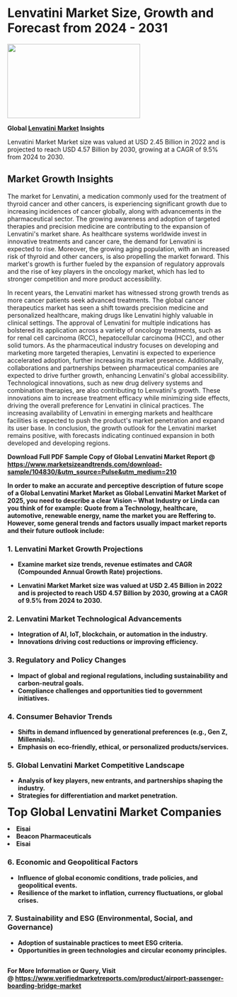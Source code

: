 <H1>Lenvatini Market Size, Growth and Forecast from 2024 - 2031</H1><img class="aligncenter size-medium wp-image-584254" src="https://thirdeyenews.in/wp-content/uploads/2024/09/Global-Market-Research-300x168.jpeg" alt="" width="300" height="168" /><p><strong>Global&nbsp;<a href="https://www.marketsizeandtrends.com/download-sample/104830/&amp;utm_source=Pulse&amp;utm_medium=210">Lenvatini Market</a> Insights</strong></p><p>Lenvatini Market Market size was valued at USD 2.45 Billion in 2022 and is projected to reach USD 4.57 Billion by 2030, growing at a CAGR of 9.5% from 2024 to 2030.</p><p><h2>Market Growth Insights</h2> <p>The market for Lenvatini, a medication commonly used for the treatment of thyroid cancer and other cancers, is experiencing significant growth due to increasing incidences of cancer globally, along with advancements in the pharmaceutical sector. The growing awareness and adoption of targeted therapies and precision medicine are contributing to the expansion of Lenvatini's market share. As healthcare systems worldwide invest in innovative treatments and cancer care, the demand for Lenvatini is expected to rise. Moreover, the growing aging population, with an increased risk of thyroid and other cancers, is also propelling the market forward. This market's growth is further fueled by the expansion of regulatory approvals and the rise of key players in the oncology market, which has led to stronger competition and more product accessibility.</p> <p><strong></strong></p> <p>In recent years, the Lenvatini market has witnessed strong growth trends as more cancer patients seek advanced treatments. The global cancer therapeutics market has seen a shift towards precision medicine and personalized healthcare, making drugs like Lenvatini highly valuable in clinical settings. The approval of Lenvatini for multiple indications has bolstered its application across a variety of oncology treatments, such as for renal cell carcinoma (RCC), hepatocellular carcinoma (HCC), and other solid tumors. As the pharmaceutical industry focuses on developing and marketing more targeted therapies, Lenvatini is expected to experience accelerated adoption, further increasing its market presence. Additionally, collaborations and partnerships between pharmaceutical companies are expected to drive further growth, enhancing Lenvatini's global accessibility. Technological innovations, such as new drug delivery systems and combination therapies, are also contributing to Lenvatini's growth. These innovations aim to increase treatment efficacy while minimizing side effects, driving the overall preference for Lenvatini in clinical practices. The increasing availability of Lenvatini in emerging markets and healthcare facilities is expected to push the product's market penetration and expand its user base. In conclusion, the growth outlook for the Lenvatini market remains positive, with forecasts indicating continued expansion in both developed and developing regions.</p> <p><strong></p><p><span class=""><strong>Download Full PDF Sample Copy of Global Lenvatini Market Report</strong> @ <a href="https://www.marketsizeandtrends.com/download-sample/104830/&amp;utm_source=Pulse&amp;utm_medium=210" target="_blank">https://www.marketsizeandtrends.com/download-sample/104830/&amp;utm_source=Pulse&amp;utm_medium=210</a></span></p><p>In order to make an accurate and perceptive description of future scope of a Global&nbsp;Lenvatini Market Market as Global&nbsp;Lenvatini Market Market of 2025, you need to describe a clear Vision &ndash; What Industry or Linda can you think of for example: Quote from a Technology, healthcare, automotive, renewable energy, name the market you are Reffering to. However, some general trends and factors usually impact market reports and their future outlook include:</p><h3>1.&nbsp;<strong>Lenvatini Market Growth Projections</strong></h3><ul><li>Examine market size trends, revenue estimates and CAGR (Compounded Annual Growth Rate) projections.</li><li><p>Lenvatini Market Market size was valued at USD 2.45 Billion in 2022 and is projected to reach USD 4.57 Billion by 2030, growing at a CAGR of 9.5% from 2024 to 2030.</p></li></ul><h3>2.&nbsp;<strong>Lenvatini Market Technological Advancements</strong></h3><ul><li>Integration of AI, IoT, blockchain, or automation in the industry.</li><li>Innovations driving cost reductions or improving efficiency.</li></ul><h3>3.&nbsp;<strong>Regulatory and Policy Changes</strong></h3><ul><li>Impact of global and regional regulations, including sustainability and carbon-neutral goals.</li><li>Compliance challenges and opportunities tied to government initiatives.</li></ul><h3>4.&nbsp;<strong>Consumer Behavior Trends</strong></h3><ul><li>Shifts in demand influenced by generational preferences (e.g., Gen Z, Millennials).</li><li>Emphasis on eco-friendly, ethical, or personalized products/services.</li></ul><h3>5.&nbsp;<strong>Global Lenvatini Market Competitive Landscape</strong></h3><ul><li>Analysis of key players, new entrants, and partnerships shaping the industry.</li><li>Strategies for differentiation and market penetration.</li></ul><p data-pm-slice="1 1 []"><span style="color: inherit; font-family: inherit; font-size: 25px;">Top Global Lenvatini Market Companies</span></p><div class="" data-test-id=""><p><li>Eisai</li><li> Beacon Pharmaceuticals</li><li> Eisai</li></p></div><h3>6.&nbsp;<strong>Economic and Geopolitical Factors</strong></h3><ul><li>Influence of global economic conditions, trade policies, and geopolitical events.</li><li>Resilience of the market to inflation, currency fluctuations, or global crises.</li></ul><h3>7.&nbsp;<strong>Sustainability and ESG (Environmental, Social, and Governance)</strong></h3><ul><li>Adoption of sustainable practices to meet ESG criteria.</li><li>Opportunities in green technologies and circular economy principles.</li></ul><h2><strong style="font-size: 14px;">For More Information or Query, Visit @&nbsp;</strong><a style="background-color: #ffffff; font-size: 14px;" href="https://www.marketsizeandtrends.com/report/lenvatini-market/" target="_blank">https://www.verifiedmarketreports.com/product/airport-passenger-boarding-bridge-market</a></h2>
